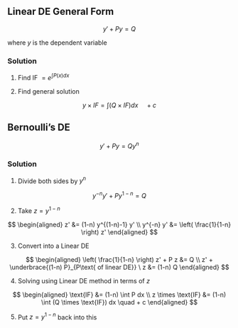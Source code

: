 ## Linear DE General Form

$$
y' + P y = Q
$$

where $y$ is the dependent variable

### Solution

1. Find IF $= e^{\int P(x) dx}$

2. Find general solution

$$
y \times IF = \int \Big( Q \times IF \Big) dx \quad + c
$$

## Bernoulli’s DE

$$
y' + P y = Q y^n
$$

### Solution

1. Divide both sides by $y^n$

$$
y^{-n} y' + P y^{1-n} = Q
$$
   
2. Take $z = y^{1-n}$

$$
\begin{aligned}
z'
&= (1-n) y^{(1-n)-1} y' \\
y^{-n} y' &=
\left( \frac{1}{1-n} \right) z'
\end{aligned}
$$

3. Convert into a Linear DE

$$
\begin{aligned}
\left( \frac{1}{1-n} \right) z' + P z
&= Q \\   
z' + \underbrace{(1-n) P}_{P\text{ of linear DE}} \ z
&= (1-n) Q
\end{aligned}
$$
   
4. Solving using Linear DE method in terms of $z$

$$
\begin{aligned}
\text{IF} &= (1-n) \int P dx \\   z \times \text{IF} &= (1-n) \int (Q \times \text{IF}) dx \quad + c
\end{aligned}
$$
   
5. Put $z = y^{1-n}$ back into this
